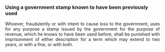 ### Using a government stamp known to have been previously used
<div style="text-align: justify">

Whoever, fraudulently or with intent to cause loss to the government, uses for any purpose a stamp issued by the government for the purpose of revenue, which he knows to have been used before, shall be punished with imprisonment of either description for a term which may extend to two years, or with a fine, or with both.

</div>
